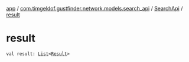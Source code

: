 [app](../../index.md) / [com.timgeldof.gustfinder.network.models.search_api](../index.md) / [SearchApi](index.md) / [result](./result.md)

# result

`val result: `[`List`](https://kotlinlang.org/api/latest/jvm/stdlib/kotlin.collections/-list/index.html)`<`[`Result`](../-result/index.md)`>`